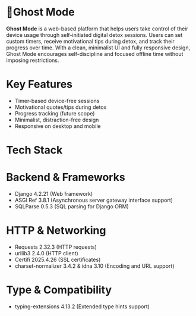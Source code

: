 # 👻Ghost Mode

**Ghost Mode** is a web-based platform that helps users take control of their device usage through self-initiated digital detox sessions. Users can set custom timers, receive motivational tips during detox, and track their progress over time. With a clean, minimalist UI and fully responsive design, Ghost Mode encourages self-discipline and focused offline time without imposing restrictions.


# **Key Features**

* Timer-based device-free sessions
* Motivational quotes/tips during detox
* Progress tracking (future scope)
* Minimalist, distraction-free design
* Responsive on desktop and mobile


# **Tech Stack**

# **Backend & Frameworks**

* Django 4.2.21 (Web framework)
* ASGI Ref 3.8.1 (Asynchronous server gateway interface support)
* SQLParse 0.5.3 (SQL parsing for Django ORM)

# **HTTP & Networking**

* Requests 2.32.3 (HTTP requests)
* urllib3 2.4.0 (HTTP client)
* Certifi 2025.4.26 (SSL certificates)
* charset-normalizer 3.4.2 & idna 3.10 (Encoding and URL support)

# **Type & Compatibility**

* typing-extensions 4.13.2 (Extended type hints support)

